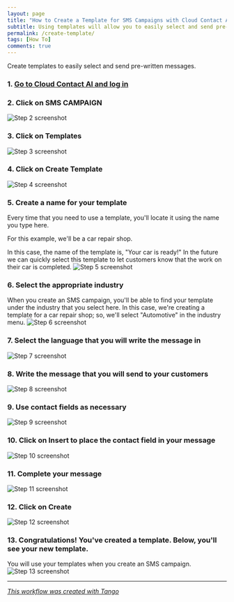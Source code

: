 ```yaml
---
layout: page
title: "How to Create a Template for SMS Campaigns with Cloud Contact AI" 
subtitle: Using templates will allow you to easily select and send pre-written messages.
permalink: /create-template/
tags: [How To]
comments: true
---
```


Create templates to easily select and send pre-written messages. 

### 1. [Go to Cloud Contact AI and log in](https://app.cloudcontactai.com/inbox)


### 2. Click on SMS CAMPAIGN
![Step 2 screenshot](https://images.tango.us/public/screenshot_0cc5f031-c85e-4075-b929-db61d551e790.png?crop=focalpoint&fit=crop&fp-x=0.0758&fp-y=0.2456&fp-z=2.6229&w=1200&mark-w=0.2&mark-pad=0&mark64=aHR0cHM6Ly9pbWFnZXMudGFuZ28udXMvc3RhdGljL21hZGUtd2l0aC10YW5nby13YXRlcm1hcmsucG5n&ar=1366%3A629)


### 3. Click on Templates
![Step 3 screenshot](https://images.tango.us/public/screenshot_29863eee-da67-4f40-abcf-9df72ecb6b23.png?crop=focalpoint&fit=crop&fp-x=0.2899&fp-y=0.1741&fp-z=2.6381&w=1200&mark-w=0.2&mark-pad=0&mark64=aHR0cHM6Ly9pbWFnZXMudGFuZ28udXMvc3RhdGljL21hZGUtd2l0aC10YW5nby13YXRlcm1hcmsucG5n&ar=1366%3A629)


### 4. Click on  Create Template
![Step 4 screenshot](https://images.tango.us/public/screenshot_6dc196a0-4a18-49fd-8c76-79c24ecc9079.png?crop=focalpoint&fit=crop&fp-x=0.2566&fp-y=0.2806&fp-z=2.2736&w=1200&mark-w=0.2&mark-pad=0&mark64=aHR0cHM6Ly9pbWFnZXMudGFuZ28udXMvc3RhdGljL21hZGUtd2l0aC10YW5nby13YXRlcm1hcmsucG5n&ar=1366%3A629)


### 5. Create a name for your template
Every time that you need to use a template, you'll locate it using the name you type here.

For this example, we'll be a car repair shop.

In this case, the name of the template is, "Your car is ready!" In the future we can quickly select this template to let customers know that the work on their car is completed.
![Step 5 screenshot](https://images.tango.us/public/screenshot_44a5842a-eff9-4de0-8a69-7150c69ea59c.png?crop=focalpoint&fit=crop&fp-x=0.3777&fp-y=0.5207&fp-z=1.5147&w=1200&mark-w=0.2&mark-pad=0&mark64=aHR0cHM6Ly9pbWFnZXMudGFuZ28udXMvc3RhdGljL21hZGUtd2l0aC10YW5nby13YXRlcm1hcmsucG5n&ar=1366%3A629)


### 6. Select the appropriate industry
When you create an SMS campaign, you'll be able to find your template under the industry that you select here. In this case, we're creating a template for a car repair shop; so, we'll select "Automotive" in the industry menu.
![Step 6 screenshot](https://images.tango.us/public/screenshot_f422cedf-48e0-4161-bc0a-8990fadff88f.png?crop=focalpoint&fit=crop&fp-x=0.3777&fp-y=0.6288&fp-z=1.5147&w=1200&mark-w=0.2&mark-pad=0&mark64=aHR0cHM6Ly9pbWFnZXMudGFuZ28udXMvc3RhdGljL21hZGUtd2l0aC10YW5nby13YXRlcm1hcmsucG5n&ar=1366%3A629)


### 7. Select the language that you will write the message in
![Step 7 screenshot](https://images.tango.us/public/screenshot_3f2cd291-96de-4117-abbd-f022bac079f1.png?crop=focalpoint&fit=crop&fp-x=0.3777&fp-y=0.7623&fp-z=1.5147&w=1200&mark-w=0.2&mark-pad=0&mark64=aHR0cHM6Ly9pbWFnZXMudGFuZ28udXMvc3RhdGljL21hZGUtd2l0aC10YW5nby13YXRlcm1hcmsucG5n&ar=1366%3A629)


### 8. Write the message that you will send to your customers
![Step 8 screenshot](https://images.tango.us/public/screenshot_d9346a9a-6335-4bcd-93a2-fa02dc2b7f59.png?crop=focalpoint&fit=crop&fp-x=0.7599&fp-y=0.5739&fp-z=1.9492&w=1200&mark-w=0.2&mark-pad=0&mark64=aHR0cHM6Ly9pbWFnZXMudGFuZ28udXMvc3RhdGljL21hZGUtd2l0aC10YW5nby13YXRlcm1hcmsucG5n&ar=1366%3A629)


### 9. Use contact fields as necessary
![Step 9 screenshot](https://images.tango.us/public/screenshot_ad61bee4-8086-4df3-9b15-78449b4f15ac.png?crop=focalpoint&fit=crop&fp-x=0.6643&fp-y=0.7766&fp-z=2.3798&w=1200&mark-w=0.2&mark-pad=0&mark64=aHR0cHM6Ly9pbWFnZXMudGFuZ28udXMvc3RhdGljL21hZGUtd2l0aC10YW5nby13YXRlcm1hcmsucG5n&ar=1366%3A629)


### 10. Click on Insert to place the contact field in your message
![Step 10 screenshot](https://images.tango.us/public/edited_image_0921e28b-fbac-4537-a0de-fc648685f92b.png?crop=focalpoint&fit=crop&fp-x=0.7655&fp-y=0.7276&fp-z=3.0000&w=1200&mark-w=0.2&mark-pad=0&mark64=aHR0cHM6Ly9pbWFnZXMudGFuZ28udXMvc3RhdGljL21hZGUtd2l0aC10YW5nby13YXRlcm1hcmsucG5n&ar=1366%3A629)


### 11. Complete your message
![Step 11 screenshot](https://images.tango.us/public/screenshot_afed6b7d-72dc-46d2-9ec1-ec762a042d73.png?crop=focalpoint&fit=crop&fp-x=0.7599&fp-y=0.5739&fp-z=1.9492&w=1200&mark-w=0.2&mark-pad=0&mark64=aHR0cHM6Ly9pbWFnZXMudGFuZ28udXMvc3RhdGljL21hZGUtd2l0aC10YW5nby13YXRlcm1hcmsucG5n&ar=1366%3A629)


### 12. Click on Create

![Step 12 screenshot](https://images.tango.us/public/screenshot_bde139df-8ce2-415b-961d-b212d3110ae1.png?crop=focalpoint&fit=crop&fp-x=0.2365&fp-y=0.8768&fp-z=2.6483&w=1200&mark-w=0.2&mark-pad=0&mark64=aHR0cHM6Ly9pbWFnZXMudGFuZ28udXMvc3RhdGljL21hZGUtd2l0aC10YW5nby13YXRlcm1hcmsucG5n&ar=1366%3A629)


### 13. Congratulations! You've created a template. Below, you'll see your new template.
You will use your templates when you create an SMS campaign.
![Step 13 screenshot](https://images.tango.us/public/image_43303e88-7899-4f52-a231-de5f240e880b.png?crop=focalpoint&fit=crop&fp-x=0.5000&fp-y=0.5000&fp-z=1.0000&w=1200&mark-w=0.2&mark-pad=0&mark64=aHR0cHM6Ly9pbWFnZXMudGFuZ28udXMvc3RhdGljL21hZGUtd2l0aC10YW5nby13YXRlcm1hcmsucG5n&ar=1133%3A261)


***
_[This workflow was created with Tango](https://app.tango.us/app/workflow/4f1febcc-5338-4a70-8df9-f9ccca31d8ee?utm_source=markdown&utm_medium=markdown&utm_campaign=workflow%20export%20links)_
